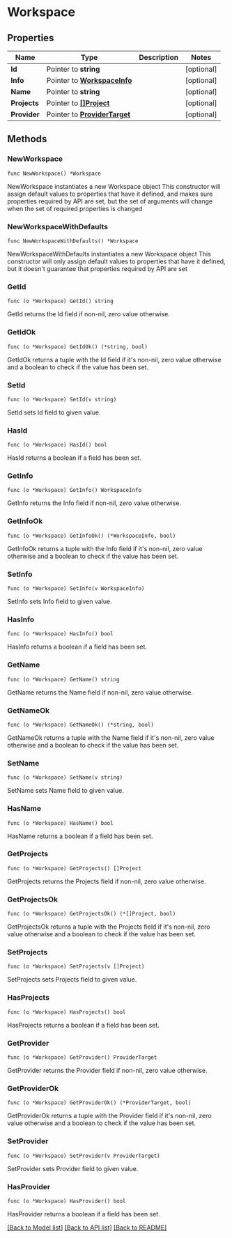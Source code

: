 # Workspace

## Properties

Name | Type | Description | Notes
------------ | ------------- | ------------- | -------------
**Id** | Pointer to **string** |  | [optional] 
**Info** | Pointer to [**WorkspaceInfo**](WorkspaceInfo.md) |  | [optional] 
**Name** | Pointer to **string** |  | [optional] 
**Projects** | Pointer to [**[]Project**](Project.md) |  | [optional] 
**Provider** | Pointer to [**ProviderTarget**](ProviderTarget.md) |  | [optional] 

## Methods

### NewWorkspace

`func NewWorkspace() *Workspace`

NewWorkspace instantiates a new Workspace object
This constructor will assign default values to properties that have it defined,
and makes sure properties required by API are set, but the set of arguments
will change when the set of required properties is changed

### NewWorkspaceWithDefaults

`func NewWorkspaceWithDefaults() *Workspace`

NewWorkspaceWithDefaults instantiates a new Workspace object
This constructor will only assign default values to properties that have it defined,
but it doesn't guarantee that properties required by API are set

### GetId

`func (o *Workspace) GetId() string`

GetId returns the Id field if non-nil, zero value otherwise.

### GetIdOk

`func (o *Workspace) GetIdOk() (*string, bool)`

GetIdOk returns a tuple with the Id field if it's non-nil, zero value otherwise
and a boolean to check if the value has been set.

### SetId

`func (o *Workspace) SetId(v string)`

SetId sets Id field to given value.

### HasId

`func (o *Workspace) HasId() bool`

HasId returns a boolean if a field has been set.

### GetInfo

`func (o *Workspace) GetInfo() WorkspaceInfo`

GetInfo returns the Info field if non-nil, zero value otherwise.

### GetInfoOk

`func (o *Workspace) GetInfoOk() (*WorkspaceInfo, bool)`

GetInfoOk returns a tuple with the Info field if it's non-nil, zero value otherwise
and a boolean to check if the value has been set.

### SetInfo

`func (o *Workspace) SetInfo(v WorkspaceInfo)`

SetInfo sets Info field to given value.

### HasInfo

`func (o *Workspace) HasInfo() bool`

HasInfo returns a boolean if a field has been set.

### GetName

`func (o *Workspace) GetName() string`

GetName returns the Name field if non-nil, zero value otherwise.

### GetNameOk

`func (o *Workspace) GetNameOk() (*string, bool)`

GetNameOk returns a tuple with the Name field if it's non-nil, zero value otherwise
and a boolean to check if the value has been set.

### SetName

`func (o *Workspace) SetName(v string)`

SetName sets Name field to given value.

### HasName

`func (o *Workspace) HasName() bool`

HasName returns a boolean if a field has been set.

### GetProjects

`func (o *Workspace) GetProjects() []Project`

GetProjects returns the Projects field if non-nil, zero value otherwise.

### GetProjectsOk

`func (o *Workspace) GetProjectsOk() (*[]Project, bool)`

GetProjectsOk returns a tuple with the Projects field if it's non-nil, zero value otherwise
and a boolean to check if the value has been set.

### SetProjects

`func (o *Workspace) SetProjects(v []Project)`

SetProjects sets Projects field to given value.

### HasProjects

`func (o *Workspace) HasProjects() bool`

HasProjects returns a boolean if a field has been set.

### GetProvider

`func (o *Workspace) GetProvider() ProviderTarget`

GetProvider returns the Provider field if non-nil, zero value otherwise.

### GetProviderOk

`func (o *Workspace) GetProviderOk() (*ProviderTarget, bool)`

GetProviderOk returns a tuple with the Provider field if it's non-nil, zero value otherwise
and a boolean to check if the value has been set.

### SetProvider

`func (o *Workspace) SetProvider(v ProviderTarget)`

SetProvider sets Provider field to given value.

### HasProvider

`func (o *Workspace) HasProvider() bool`

HasProvider returns a boolean if a field has been set.


[[Back to Model list]](../README.md#documentation-for-models) [[Back to API list]](../README.md#documentation-for-api-endpoints) [[Back to README]](../README.md)


